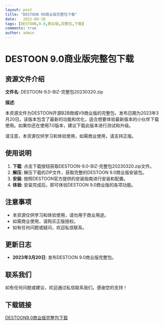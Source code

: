 ```yaml
---
layout: post
title: "DESTOON 90商业版完整包下载"
date:   2021-09-18
tags: [DESTOON,9.0,商业版,完整包,下载]
comments: true
author: admin
---
```

# DESTOON 9.0商业版完整包下载

## 资源文件介绍

**文件名**: DESTOON-9.0-BIZ-完整包20230320.zip

**描述**: 

本资源文件为DESTOON开源B2B商城V9商业版的完整包，发布日期为2023年3月20日。该版本包含了最新的功能和优化，适合想要体验最新版本的小伙伴下载使用。如果你还在使用7.0版本，建议下载此版本进行测试和升级。

请注意，本资源仅供学习和体验使用，如需商业使用，请支持正版。

## 使用说明

1. **下载**: 点击下载按钮获取DESTOON-9.0-BIZ-完整包20230320.zip文件。
2. **解压**: 解压下载的ZIP文件，获取完整的DESTOON 9.0商业版安装包。
3. **安装**: 按照DESTOON官方提供的安装指南进行安装和配置。
4. **体验**: 安装完成后，即可体验DESTOON 9.0商业版的各项功能。

## 注意事项

- 本资源仅供学习和体验使用，请勿用于商业用途。
- 如需商业使用，请购买正版授权。
- 如有任何问题或疑问，欢迎私信联系。

## 更新日志

- **2023年3月20日**: 发布DESTOON 9.0商业版完整包。

## 联系我们

如有任何问题或建议，欢迎通过私信联系我们。感谢您的支持！

## 下载链接

[DESTOON9.0商业版完整包下载](https://pan.quark.cn/s/bd62d0129349)